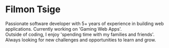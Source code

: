 # Filmon Tsige
Passionate software developer with 5+ years of experience in building web applications. 
Currently working on 'Gaming Web Apps'.  
Outside of coding, I enjoy 'spending time with my families and friends'.  
Always looking for new challenges and opportunities to learn and grow.

